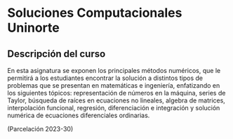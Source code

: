 # Soluciones Computacionales Uninorte 

## Descripción del curso

En esta asignatura se exponen los principales métodos numéricos, que le permitirá
a los estudiantes encontrar la solución a distintos tipos de problemas que se
presentan en matemáticas e ingeniería, enfatizando en los siguientes tópicos:
representación de números en la máquina, series de Taylor, búsqueda de raíces en
ecuaciones no lineales, algebra de matrices, interpolación funcional, regresión,
diferenciación e integración y solución numérica de ecuaciones diferenciales
ordinarias.

(Parcelación 2023-30)
